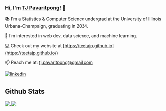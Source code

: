 ### Hi, I'm [TJ Pavaritpong!](https://teetajp.github.io) 👋

📚 I'm a Statistics & Computer Science undergrad at the University of Illinois Urbana-Champaign, graduating in 2024.

👀 I’m interested in web dev, data science, and machine learning.


💻 Check out my website at [https://teetajp.github.io](https://teetajp.github.io/)

📫 Reach me at: <a href="mailto:tj.pavaritpong@gmail.com">tj.pavaritpong@gmail.com</a>

<div align="left">
<!-- <a href="https://github.com/teetajp" target="_blank">
<img src=https://img.shields.io/badge/github-%2324292e.svg?&style=for-the-badge&logo=github&logoColor=white alt=github style="margin-bottom: 5px;" />
</a> -->
<a href="https://linkedin.com/in/tj-pavaritpong" target="_blank">
<img src=https://img.shields.io/badge/linkedin-%231E77B5.svg?&style=for-the-badge&logo=linkedin&logoColor=white alt=linkedin style="margin-bottom: 5px;" />
</a>
  
## Github Stats  
<a href="https://github.com/teetajp/">   <img align="center" src="https://github-readme-stats.vercel.app/api?username=teetajp&theme=monokai" />  </a>   <a href="https://github.com/teetajp/">    <img align="center" src="https://github-readme-stats.vercel.app/api/top-langs/?username=teetajp&layout=compact&theme=monokai" />  </a>
